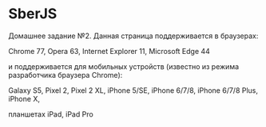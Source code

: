 # SberJS

Домашнее задание №2. 
Данная страница поддерживается в браузерах:

Chrome 77, Opera 63, Internet Explorer 11, Microsoft Edge 44

и поддерживается для мобильных устройств (известно из режима разработчика браузера Chrome):

Galaxy S5, Pixel 2, Pixel 2 XL, iPhone 5/SE, iPhone 6/7/8, iPhone 6/7/8 Plus, iPhone X, 

планшетах iPad, iPad Pro
